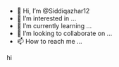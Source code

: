 - 👋 Hi, I’m @Siddiqazhar12
- 👀 I’m interested in ...
- 🌱 I’m currently learning ...
- 💞️ I’m looking to collaborate on ...
- 📫 How to reach me ...

<!---
Siddiqazhar12/Siddiqazhar12 is a ✨ special ✨ repository because its `README.md` (this file) appears on your GitHub profile.
You can click the Preview link to take a look at your changes.
---> hi

